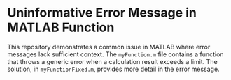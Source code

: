 # Uninformative Error Message in MATLAB Function

This repository demonstrates a common issue in MATLAB where error messages lack sufficient context.  The `myFunction.m` file contains a function that throws a generic error when a calculation result exceeds a limit. The solution, in `myFunctionFixed.m`, provides more detail in the error message.